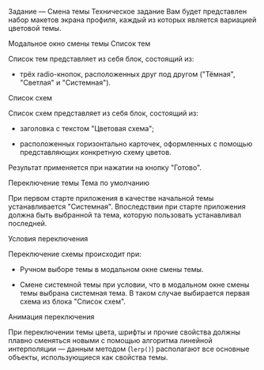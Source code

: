 Задание — Смена темы
Техническое задание
Вам будет представлен набор макетов экрана профиля, каждый из которых является вариацией цветовой темы.

Модальное окно смены темы
Список тем

Список тем представляет из себя блок, состоящий из:

- трёх radio-кнопок, расположенных друг под другом ("Тёмная", "Светлая" и "Системная").

Список схем

Список схем представляет из себя блок, состоящий из:

- заголовка с текстом "Цветовая схема";

- расположенных горизонтально карточек, оформленных с помощью представляющих конкретную схему цветов.

Результат применяется при нажатии на кнопку "Готово".

Переключение темы
Тема по умолчанию

При первом старте приложения в качестве начальной темы устанавливается "Системная". Впоследствии при старте приложения должна быть выбранной та тема, которую пользовать устанавливал последней.

Условия переключения

Переключение схемы происходит при:

- Ручном выборе темы в модальном окне смены темы.

- Смене системной темы при условии, что в модальном окне смены темы выбрана системная тема. В таком случае выбирается первая схема из блока "Список схем".

Анимация переключения

При переключении темы цвета, шрифты и прочие свойства должны плавно сменяться новыми с помощью алгоритма линейной интерполяции — данным методом (`lerp()`) располагают все основные объекты, использующиеся как свойства темы.